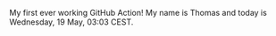 My first ever working GitHub Action!
My name is Thomas and today is Wednesday, 19 May, 03:03 CEST. 
